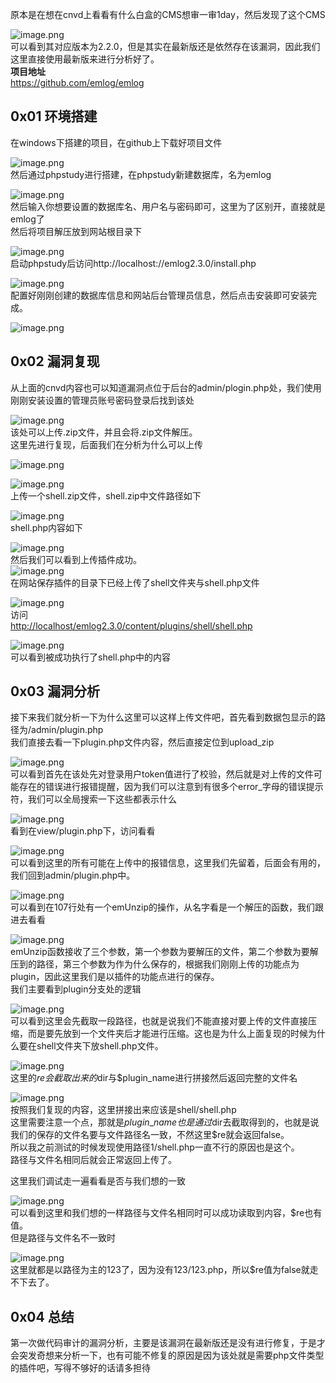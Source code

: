 原本是在想在cnvd上看看有什么白盒的CMS想审一审1day，然后发现了这个CMS

![image.png](https://shs3.b.qianxin.com/attack_forum/2024/03/attach-d327ed739f1a6825f66f4d123672b0e95b2c5b4a.png)  
可以看到其对应版本为2.2.0，但是其实在最新版还是依然存在该漏洞，因此我们这里直接使用最新版来进行分析好了。  
**项目地址**  
<https://github.com/emlog/emlog>

0x01 环境搭建
---------

在windows下搭建的项目，在github上下载好项目文件

![image.png](https://shs3.b.qianxin.com/attack_forum/2024/03/attach-da34ce6ba124b894889def75eef6232e38b72900.png)  
然后通过phpstudy进行搭建，在phpstudy新建数据库，名为emlog

![image.png](https://shs3.b.qianxin.com/attack_forum/2024/03/attach-ed891ea07adbda15b6929f7a45bacf064eb5fd6a.png)  
然后输入你想要设置的数据库名、用户名与密码即可，这里为了区别开，直接就是emlog了  
然后将项目解压放到网站根目录下

![image.png](https://shs3.b.qianxin.com/attack_forum/2024/03/attach-dbf895b5b11746f650c08329c33883491bbf4557.png)  
启动phpstudy后访问http://localhost://emlog2.3.0/install.php

![image.png](https://shs3.b.qianxin.com/attack_forum/2024/03/attach-7873d6d95b0830d07c477440b4fa8076e81401c3.png)  
配置好刚刚创建的数据库信息和网站后台管理员信息，然后点击安装即可安装完成。

![image.png](https://shs3.b.qianxin.com/attack_forum/2024/03/attach-d0e4f71af124417125ebad7107f8d66c44c15446.png)

0x02 漏洞复现
---------

从上面的cnvd内容也可以知道漏洞点位于后台的admin/plogin.php处，我们使用刚刚安装设置的管理员账号密码登录后找到该处

![image.png](https://shs3.b.qianxin.com/attack_forum/2024/03/attach-4c4c44f3e879e398b0d7a4e78749eea30107c9b0.png)  
该处可以上传.zip文件，并且会将.zip文件解压。  
这里先进行复现，后面我们在分析为什么可以上传

![image.png](https://shs3.b.qianxin.com/attack_forum/2024/03/attach-5e7b63805dfa0ae0e0531335b6e7ab14e1bfcf6e.png)

![image.png](https://shs3.b.qianxin.com/attack_forum/2024/03/attach-3599fe3586564e70d0484d221dc339fcbe563ce2.png)  
上传一个shell.zip文件，shell.zip中文件路径如下

![image.png](https://shs3.b.qianxin.com/attack_forum/2024/03/attach-5718fcca94ba186466eb0f2d0cfd6ce0b262b91d.png)  
shell.php内容如下

![image.png](https://shs3.b.qianxin.com/attack_forum/2024/03/attach-82a6affa5d6efce56ca56036573b916e173b766a.png)  
然后我们可以看到上传插件成功。  
![image.png](https://shs3.b.qianxin.com/attack_forum/2024/03/attach-9fffbc5523284055492be8d13bd1aee6e0090485.png)  
在网站保存插件的目录下已经上传了shell文件夹与shell.php文件

![image.png](https://shs3.b.qianxin.com/attack_forum/2024/03/attach-9aa412983c82dac4f81e2bf7ab682ada53c538c9.png)  
访问  
<http://localhost/emlog2.3.0/content/plugins/shell/shell.php>

![image.png](https://shs3.b.qianxin.com/attack_forum/2024/03/attach-fa9ed795d5ea3d16ae18ad2a36ddde47b2f84927.png)  
可以看到被成功执行了shell.php中的内容

0x03 漏洞分析
---------

接下来我们就分析一下为什么这里可以这样上传文件吧，首先看到数据包显示的路径为/admin/plugin.php  
我们直接去看一下plugin.php文件内容，然后直接定位到upload\_zip

![image.png](https://shs3.b.qianxin.com/attack_forum/2024/03/attach-9e6559c4165f797cd72a708a8c807c7ebf4c78be.png)  
可以看到首先在该处先对登录用户token值进行了校验，然后就是对上传的文件可能存在的错误进行报错提醒，因为我们可以注意到有很多个error\_字母的错误提示符，我们可以全局搜索一下这些都表示什么

![image.png](https://shs3.b.qianxin.com/attack_forum/2024/03/attach-8efdf96be1bda48e1739ecc2203fa494f718afdf.png)  
看到在view/plugin.php下，访问看看

![image.png](https://shs3.b.qianxin.com/attack_forum/2024/03/attach-89a411c632a6559f3f6aa6283a4dedbfc05bab09.png)  
可以看到这里的所有可能在上传中的报错信息，这里我们先留着，后面会有用的，我们回到admin/plugin.php中。

![image.png](https://shs3.b.qianxin.com/attack_forum/2024/03/attach-c02ee647fe1ccd7e49726591352fc1bb41845c07.png)  
可以看到在107行处有一个emUnzip的操作，从名字看是一个解压的函数，我们跟进去看看

![image.png](https://shs3.b.qianxin.com/attack_forum/2024/03/attach-cd63852fb556b42d3c56c6f0918afe92c1d0ade4.png)  
emUnzip函数接收了三个参数，第一个参数为要解压的文件，第二个参数为要解压到的路径，第三个参数为作为什么保存的，根据我们刚刚上传的功能点为plugin，因此这里我们是以插件的功能点进行的保存。  
我们主要看到plugin分支处的逻辑

![image.png](https://shs3.b.qianxin.com/attack_forum/2024/03/attach-5e213502dde1da90efbfc1dd4a13dcc38c2ccda7.png)  
可以看到这里会先截取一段路径，也就是说我们不能直接对要上传的文件直接压缩，而是要先放到一个文件夹后才能进行压缩。这也是为什么上面复现的时候为什么要在shell文件夹下放shell.php文件。

![image.png](https://shs3.b.qianxin.com/attack_forum/2024/03/attach-6045845ba95592184f29e6f194b9b5334e6d66b7.png)  
这里的$re会截取出来的$dir与$plugin\_name进行拼接然后返回完整的文件名

![image.png](https://shs3.b.qianxin.com/attack_forum/2024/03/attach-70e69bcd4e8ca0f7942ac0010286908e48f89891.png)  
按照我们复现的内容，这里拼接出来应该是shell/shell.php  
这里需要注意一个点，那就是$plugin\_name也是通过$dir去截取得到的，也就是说我们的保存的文件名要与文件路径名一致，不然这里$re就会返回false。  
所以我之前测试的时候发现使用路径1/shell.php一直不行的原因也是这个。  
路径与文件名相同后就会正常返回上传了。

这里我们调试走一遍看看是否与我们想的一致

![image.png](https://shs3.b.qianxin.com/attack_forum/2024/03/attach-e3e4a002b808388ff6c6a360d7a9fba8ce77823b.png)  
可以看到这里和我们想的一样路径与文件名相同时可以成功读取到内容，$re也有值。  
但是路径与文件名不一致时

![image.png](https://shs3.b.qianxin.com/attack_forum/2024/03/attach-68f97ad7dce0cd647f73172a433333debef21e86.png)  
这里就都是以路径为主的123了，因为没有123/123.php，所以$re值为false就走不下去了。

0x04 总结
-------

第一次做代码审计的漏洞分析，主要是该漏洞在最新版还是没有进行修复，于是才会突发奇想来分析一下，也有可能不修复的原因是因为该处就是需要php文件类型的插件吧，写得不够好的话请多担待